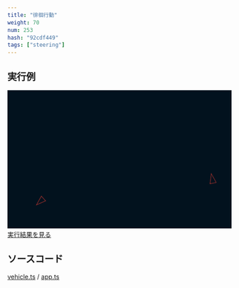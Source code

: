 ```yaml
---
title: "徘徊行動"
weight: 70
num: 253
hash: "92cdf449"
tags: ["steering"]
---
```


## 実行例

![](./static/images/92cdf449/0.png)
[実行結果を見る](./static/play/92cdf449/index.html)

## ソースコード

[vehicle.ts](./static/code/92cdf449/vehicle.ts) / [app.ts](./static/code/92cdf449/app.ts)
